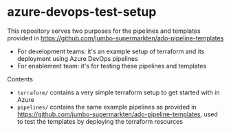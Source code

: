 # azure-devops-test-setup

This repository serves two purposes for the pipelines and templates provided in https://github.com/jumbo-supermarkten/ado-pipeline-templates 
- For development teams: it's an example setup of terraform and its deployment using Azure DevOps pipelines
- For enablement team: it's for testing these pipelines and templates

Contents
- `terraform/` contains a very simple terraform setup to get started with in Azure 
- `pipelines/` contains the same example pipelines as provided in https://github.com/jumbo-supermarkten/ado-pipeline-templates, used to test the templates by deploying the terraform resources

